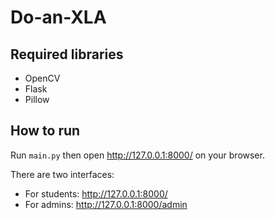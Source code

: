 # Do-an-XLA

## Required libraries
* OpenCV
* Flask
* Pillow

## How to run
Run `main.py` then open http://127.0.0.1:8000/ on your browser.

There are two interfaces:
* For students: http://127.0.0.1:8000/
* For admins: http://127.0.0.1:8000/admin